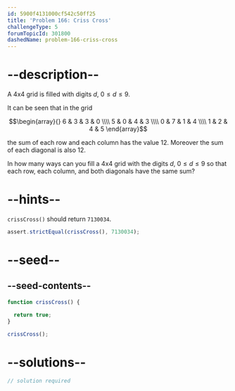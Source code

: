 ```yaml
---
id: 5900f4131000cf542c50ff25
title: 'Problem 166: Criss Cross'
challengeType: 5
forumTopicId: 301800
dashedName: problem-166-criss-cross
---
```


# --description--

A 4x4 grid is filled with digits $d$, $0 ≤ d ≤ 9$.

It can be seen that in the grid

$$\begin{array}{}
  6 & 3 & 3 & 0 \\\\
  5 & 0 & 4 & 3 \\\\
  0 & 7 & 1 & 4 \\\\
  1 & 2 & 4 & 5
\end{array}$$

the sum of each row and each column has the value 12. Moreover the sum of each diagonal is also 12.

In how many ways can you fill a 4x4 grid with the digits $d$, $0 ≤ d ≤ 9$ so that each row, each column, and both diagonals have the same sum?

# --hints--

`crissCross()` should return `7130034`.

```js
assert.strictEqual(crissCross(), 7130034);
```

# --seed--

## --seed-contents--

```js
function crissCross() {

  return true;
}

crissCross();
```

# --solutions--

```js
// solution required
```
